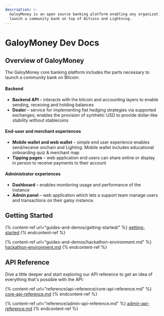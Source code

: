 ```yaml
---
description: >-
  GaloyMoney is an open source banking platform enabling any organization to
  launch a community bank on top of Bitcoin and Lightning.
---
```


# GaloyMoney Dev Docs

## Overview of GaloyMoney

The GaloyMoney core banking platform includes the parts necessary to launch a community bank on Bitcoin:

#### Backend

* **Backend API** – interacts with the bitcoin and accounting layers to enable sending, receiving and holding balances
* **Dealer** – service for implementing fiat hedging strategies via supported exchanges; enables the provision of synthetic USD to provide dollar-like stability without stablecoins

#### End-user and merchant experiences

* **Mobile wallet and web wallet** – simple end user experience enables send/receive onchain and Lighting. Mobile wallet includes educational onboarding quiz & merchant map
* **Tipping pages** – web application end users can share online or display in person to receive payments to their account

#### Administrator experiences

* **Dashboard** – enables monitoring usage and performance of the instance
* **Admin panel** – web application which lets a support team manage users and transactions on their galoy instance.

## Getting Started

{% content-ref url="guides-and-demos/getting-started/" %}
[getting-started](guides-and-demos/getting-started/)
{% endcontent-ref %}

{% content-ref url="guides-and-demos/hackathon-environment.md" %}
[hackathon-environment.md](guides-and-demos/hackathon-environment.md)
{% endcontent-ref %}

## API Reference

Dive a little deeper and start exploring our API reference to get an idea of everything that's possible with the API:

{% content-ref url="reference/api-reference/core-api-reference.md" %}
[core-api-reference.md](reference/api-reference/core-api-reference.md)
{% endcontent-ref %}

{% content-ref url="reference/admin-api-reference.md" %}
[admin-api-reference.md](reference/admin-api-reference.md)
{% endcontent-ref %}
